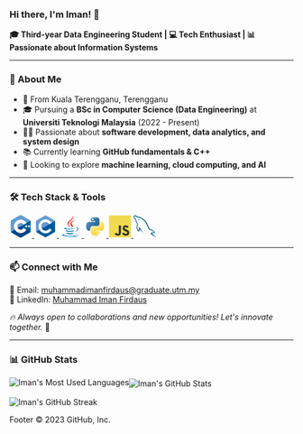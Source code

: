 ### Hi there, I'm Iman! 👋

**🎓 Third-year Data Engineering Student | 💻 Tech Enthusiast | 📊 Passionate about Information Systems**

---

### 🚀 About Me

- 📍 From Kuala Terengganu, Terengganu
- 🎓 Pursuing a **BSc in Computer Science (Data Engineering)** at **Universiti Teknologi Malaysia** (2022 - Present)
- 👨‍💻 Passionate about **software development, data analytics, and system design**
- 📚 Currently learning **GitHub fundamentals & C++**
- 🎯 Looking to explore **machine learning, cloud computing, and AI**

---

### 🛠️ Tech Stack & Tools

<p align="left">
  <a href="https://www.w3schools.com/cpp/" target="_blank" rel="noreferrer">
    <img src="https://raw.githubusercontent.com/devicons/devicon/master/icons/cplusplus/cplusplus-original.svg" alt="C++" width="40" height="40"/>
  </a>
  <a href="https://www.w3schools.com/cs/" target="_blank" rel="noreferrer">
    <img src="https://raw.githubusercontent.com/devicons/devicon/master/icons/c/c-original.svg" alt="C" width="40" height="40"/>
  </a>
  <a href="https://www.java.com" target="_blank" rel="noreferrer">
    <img src="https://raw.githubusercontent.com/devicons/devicon/master/icons/java/java-original.svg" alt="Java" width="40" height="40"/>
  </a>
  <a href="https://www.python.org/" target="_blank" rel="noreferrer">
    <img src="https://raw.githubusercontent.com/devicons/devicon/master/icons/python/python-original.svg" alt="Python" width="40" height="40"/>
  </a>
  <a href="https://developer.mozilla.org/en-US/docs/Web/JavaScript" target="_blank" rel="noreferrer">
    <img src="https://raw.githubusercontent.com/devicons/devicon/master/icons/javascript/javascript-original.svg" alt="JavaScript" width="40" height="40"/>
  </a>
  <a href="https://www.mysql.com/" target="_blank" rel="noreferrer">
    <img src="https://raw.githubusercontent.com/devicons/devicon/master/icons/mysql/mysql-original.svg" alt="MySQL" width="40" height="40"/>
  </a>
</p>

---

### 📫 Connect with Me

📧 Email: [muhammadimanfirdaus@graduate.utm.my](mailto:muhammadimanfirdaus@graduate.utm.my)  
💼 LinkedIn: [Muhammad Iman Firdaus](https://www.linkedin.com/in/imanfirdaus-a22ec0216)  




_🔥 Always open to collaborations and new opportunities! Let's innovate together._ 🚀

---

### 📊 GitHub Stats

<p>
  <img align="left" src="https://github-readme-stats.vercel.app/api/top-langs?username=MuhammadImanFirdaus&show_icons=true&locale=en&layout=compact" alt="Iman's Most Used Languages" />
</p>

<p>
  <img align="center" src="https://github-readme-stats.vercel.app/api?username=MuhammadImanFirdaus&show_icons=true&theme=radical" alt="Iman's GitHub Stats" />
</p>

<p>
  <img align="center" src="https://github-readme-streak-stats.herokuapp.com/?user=MuhammadImanFirdaus&theme=radical" alt="Iman's GitHub Streak" />
</p>


Footer
© 2023 GitHub, Inc.

